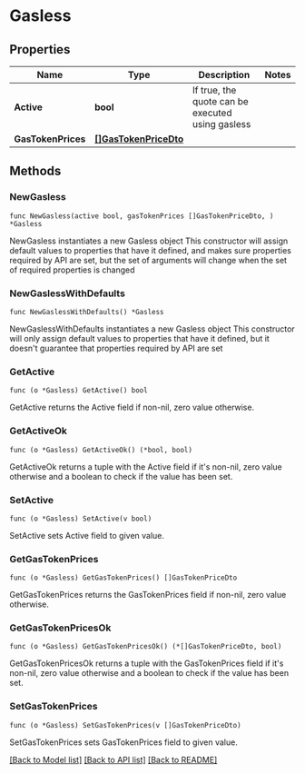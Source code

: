 # Gasless

## Properties

Name | Type | Description | Notes
------------ | ------------- | ------------- | -------------
**Active** | **bool** | If true, the quote can be executed using gasless | 
**GasTokenPrices** | [**[]GasTokenPriceDto**](GasTokenPriceDto.md) |  | 

## Methods

### NewGasless

`func NewGasless(active bool, gasTokenPrices []GasTokenPriceDto, ) *Gasless`

NewGasless instantiates a new Gasless object
This constructor will assign default values to properties that have it defined,
and makes sure properties required by API are set, but the set of arguments
will change when the set of required properties is changed

### NewGaslessWithDefaults

`func NewGaslessWithDefaults() *Gasless`

NewGaslessWithDefaults instantiates a new Gasless object
This constructor will only assign default values to properties that have it defined,
but it doesn't guarantee that properties required by API are set

### GetActive

`func (o *Gasless) GetActive() bool`

GetActive returns the Active field if non-nil, zero value otherwise.

### GetActiveOk

`func (o *Gasless) GetActiveOk() (*bool, bool)`

GetActiveOk returns a tuple with the Active field if it's non-nil, zero value otherwise
and a boolean to check if the value has been set.

### SetActive

`func (o *Gasless) SetActive(v bool)`

SetActive sets Active field to given value.


### GetGasTokenPrices

`func (o *Gasless) GetGasTokenPrices() []GasTokenPriceDto`

GetGasTokenPrices returns the GasTokenPrices field if non-nil, zero value otherwise.

### GetGasTokenPricesOk

`func (o *Gasless) GetGasTokenPricesOk() (*[]GasTokenPriceDto, bool)`

GetGasTokenPricesOk returns a tuple with the GasTokenPrices field if it's non-nil, zero value otherwise
and a boolean to check if the value has been set.

### SetGasTokenPrices

`func (o *Gasless) SetGasTokenPrices(v []GasTokenPriceDto)`

SetGasTokenPrices sets GasTokenPrices field to given value.



[[Back to Model list]](../README.md#documentation-for-models) [[Back to API list]](../README.md#documentation-for-api-endpoints) [[Back to README]](../README.md)



